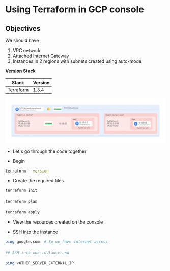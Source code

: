 # Using Terraform in GCP console

## Objectives

We should have 
1) VPC network
2) Attached Internet Gateway
3) Instances in 2 regions with subnets created using auto-mode

**Version Stack**

| Stack     | Version  |
|-----------|----------|
| Terraform | 1.3.4    |


![infra-diagram.png](.images/infra-diagram.png)


- Let's go through the code together

- Begin

```bash
terraform --version
```

- Create the required files

```bash
terraform init

terraform plan

terraform apply
```

- View the resources created on the console

- SSH into the instance

```bash
ping google.com  # So we have internet access

## SSH into one instance and

ping <OTHER_SERVER_EXTERNAL_IP
```